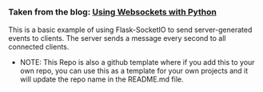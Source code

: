 # <reponame>

### Taken from the blog: [Using Websockets with Python](https://blog.pythonicit.com/articles/7)

This is a basic example of using Flask-SocketIO to send server-generated events to clients. The server sends a message every second to all connected clients.


- NOTE: This Repo is also a github template where if you add this to your own repo, you can use this as a template for your own projects and it will update the repo name in the README.md file.